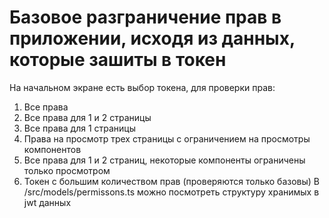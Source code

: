 # Базовое разграничение прав в приложении, исходя из данных, которые зашиты в токен

На начальном экране есть выбор токена, для проверки прав:
  1) Все права
  2) Все права для 1 и 2 страницы
  3) Все права для 1 страницы
  4) Права на просмотр трех страницы с ограничением на просмотры компонентов
  5) Все права для 1 и 2 страниц, некоторые компоненты ограничены только просмотром
  6) Токен с большим количеством прав (проверяются только базовы)
В /src/models/permissons.ts можно посмотреть структуру хранимых в jwt данных
